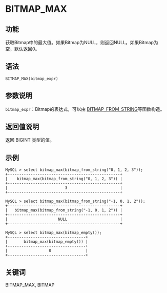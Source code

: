 # BITMAP_MAX

## 功能

获取Bitmap中的最大值。如果Bitmap为NULL，则返回NULL。如果Bitmap为空，默认返回0。

## 语法

`BITMAP_MAX(bitmap_expr)`

## 参数说明

`bitmap_expr`：Bitmap的表达式，可以由 [BITMAP_FROM_STRING](./bitmap_from_string.md)等函数构造。

## 返回值说明

返回 BIGINT 类型的值。

## 示例

```Plain Text
MySQL > select bitmap_max(bitmap_from_string("0, 1, 2, 3"));
+-------------------------------------------------+
|    bitmap_max(bitmap_from_string("0, 1, 2, 3")) |
+-------------------------------------------------+
|                         3                       |
+-------------------------------------------------+

MySQL > select bitmap_max(bitmap_from_string("-1, 0, 1, 2"));
+-------------------------------------------------+
|   bitmap_max(bitmap_from_string("-1, 0, 1, 2")) |
+-------------------------------------------------+
|                      NULL                       |
+-------------------------------------------------+

MySQL > select bitmap_max(bitmap_empty());
+----------------------------------+
|       bitmap_max(bitmap_empty()) |
+----------------------------------+
|                  0               |
+----------------------------------+
```

## 关键词

BITMAP_MAX, BITMAP
